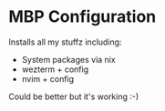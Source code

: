 # MBP Configuration

Installs all my stuffz including:
- System packages via nix 
- wezterm + config
- nvim + config


Could be better but it's working :-)
